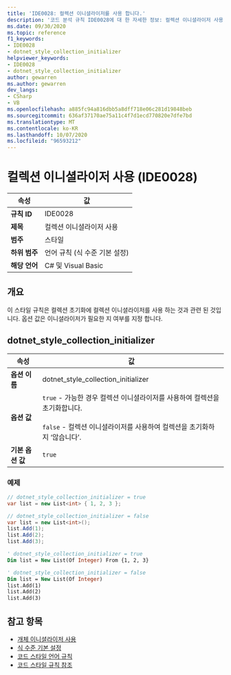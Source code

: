 ```yaml
---
title: 'IDE0028: 컬렉션 이니셜라이저를 사용 합니다.'
description: '코드 분석 규칙 IDE0028에 대 한 자세한 정보: 컬렉션 이니셜라이저 사용'
ms.date: 09/30/2020
ms.topic: reference
f1_keywords:
- IDE0028
- dotnet_style_collection_initializer
helpviewer_keywords:
- IDE0028
- dotnet_style_collection_initializer
author: gewarren
ms.author: gewarren
dev_langs:
- CSharp
- VB
ms.openlocfilehash: a885fc94a816dbb5a8dff718e06c281d19848beb
ms.sourcegitcommit: 636af37170ae75a11c4f7d1ecd770820e7dfe7bd
ms.translationtype: MT
ms.contentlocale: ko-KR
ms.lasthandoff: 10/07/2020
ms.locfileid: "96593212"
---
```

# <a name="use-collection-initializers-ide0028"></a>컬렉션 이니셜라이저 사용 (IDE0028)

|속성|값|
|-|-|
| **규칙 ID** | IDE0028 |
| **제목** | 컬렉션 이니셜라이저 사용 |
| **범주** | 스타일 |
| **하위 범주** | 언어 규칙 (식 수준 기본 설정) |
| **해당 언어** | C# 및 Visual Basic |

## <a name="overview"></a>개요

이 스타일 규칙은 컬렉션 초기화에 컬렉션 이니셜라이저를 사용 하는 것과 관련 된 것입니다. 옵션 값은 이니셜라이저가 필요한 지 여부를 지정 합니다.

## <a name="dotnet_style_collection_initializer"></a>dotnet_style_collection_initializer

|속성|값|
|-|-|
| **옵션 이름** | dotnet_style_collection_initializer
| **옵션 값** | `true` - 가능한 경우 컬렉션 이니셜라이저를 사용하여 컬렉션을 초기화합니다.<br /><br />`false` - 컬렉션 이니셜라이저를 사용하여 컬렉션을 초기화하지 ‘않습니다’. |
| **기본 옵션 값** | `true` |

### <a name="example"></a>예제

```csharp
// dotnet_style_collection_initializer = true
var list = new List<int> { 1, 2, 3 };

// dotnet_style_collection_initializer = false
var list = new List<int>();
list.Add(1);
list.Add(2);
list.Add(3);
```

```vb
' dotnet_style_collection_initializer = true
Dim list = New List(Of Integer) From {1, 2, 3}

' dotnet_style_collection_initializer = false
Dim list = New List(Of Integer)
list.Add(1)
list.Add(2)
list.Add(3)
```

## <a name="see-also"></a>참고 항목

- [개체 이니셜라이저 사용](ide0017.md)
- [식 수준 기본 설정](expression-level-preferences.md)
- [코드 스타일 언어 규칙](language-rules.md)
- [코드 스타일 규칙 참조](index.md)
